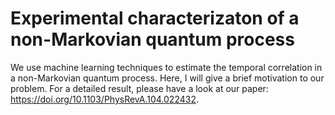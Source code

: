 # Experimental characterizaton of a non-Markovian quantum process
We use machine learning techniques to estimate the temporal correlation in a non-Markovian quantum process. Here, I will give a brief motivation to our problem. For a detailed result, please have a look at our paper: https://doi.org/10.1103/PhysRevA.104.022432.
